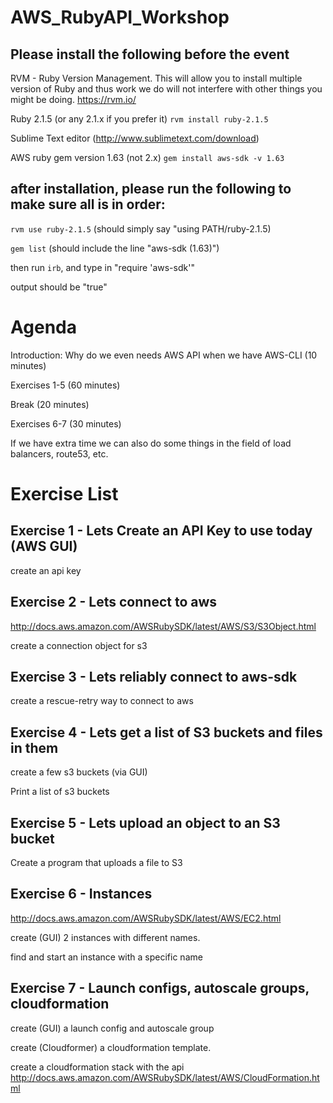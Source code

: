 # AWS_RubyAPI_Workshop

## Please install the following before the event

RVM - Ruby Version Management. This will allow you to install multiple version of Ruby and thus work we do will not interfere with other things you might be doing. https://rvm.io/

Ruby 2.1.5 (or any 2.1.x if you prefer it) `rvm install ruby-2.1.5`

Sublime Text editor (http://www.sublimetext.com/download)

AWS ruby gem version 1.63 (not 2.x) `gem install aws-sdk -v 1.63`

## after installation, please run the following to make sure all is in order:

`rvm use ruby-2.1.5` (should simply say "using PATH/ruby-2.1.5)

`gem list` (should include the line "aws-sdk (1.63)")

then run `irb`, and type in "require 'aws-sdk'"

output should be "true"

# Agenda

Introduction: Why do we even needs AWS API when we have AWS-CLI (10 minutes)

Exercises 1-5 (60 minutes)

Break (20 minutes)

Exercises 6-7 (30 minutes)

If we have extra time we can also do some things in the field of load balancers, route53, etc.

# Exercise List

## Exercise 1 - Lets Create an API Key to use today (AWS GUI)
create an api key

## Exercise 2 - Lets connect to aws
http://docs.aws.amazon.com/AWSRubySDK/latest/AWS/S3/S3Object.html

create a connection object for s3

## Exercise 3 - Lets reliably connect to aws-sdk
create a rescue-retry way to connect to aws

## Exercise 4 - Lets get a list of S3 buckets and files in them
create a few s3 buckets (via GUI) 

Print a list of s3 buckets

## Exercise 5 - Lets upload an object to an S3 bucket

Create a program that uploads a file to S3

## Exercise 6 - Instances

http://docs.aws.amazon.com/AWSRubySDK/latest/AWS/EC2.html

create (GUI) 2 instances with different names. 

find and start an instance with a specific name

## Exercise 7 - Launch configs, autoscale groups, cloudformation
create (GUI) a launch config and autoscale group

create (Cloudformer) a cloudformation template.

create a cloudformation stack with the api
http://docs.aws.amazon.com/AWSRubySDK/latest/AWS/CloudFormation.html
